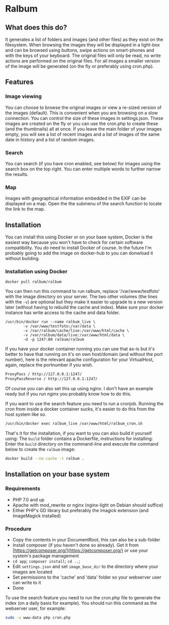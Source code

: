 Ralbum
===================

## What does this do?
It generates a list of folders and images (and other files) as they exist on the filesystem.
When browsing the images they will be displayed in a light-box and can be browsed using buttons, 
swipe actions on smart-phones and with the keys of your keyboard. The original files will only be
read, no write actions are performed on the original files. For all images a smaller version of the 
image will be generated (on the fly or preferably using cron.php).

## Features

### Image viewing
You can choose to browse the original images or view a re-sized version of the images (default). 
This is convenient when you are browsing on a slow connection. 
You can control the size of these images in settings.json. 
These images are created on the fly or you can use the cron.php to create these (and the thumbnails) all at once.
If you leave the main folder of your images empty, you will see a list of recent images and a list of images of the same date in history and a list of random images.

### Search
You can search (if you have cron enabled, see below) for images using the search box on the top right. You can enter multiple words to further
narrow the results.

### Map
Images with geographical information embedded in the EXIF can be displayed on a map. Open the the submenu of the search function to locate the link to the map.

## Installation

You can install this using Docker or on your base system, Docker is the easiest way because you won't have to check for certain software compatibility. You _do_ need to install Docker of course. In the future I'm probably going to add the image on docker-hub to you can donwload it without building.

### Installation using Docker
```
docker pull ralbum/ralbum
```

You can then run this command to run ralbum, replace '/var/www/testfoto' with the image directory on your server. The two other volumes (the lines with the `-v`) are optional but they make it easier to upgrade to a new version later (without having to rebuild the cache and index). Make sure your docker instance has write access to the cache and data folder.

```
/usr/bin/docker run --name ralbum_live \
        -v /var/www/testfoto:/var/data \
        -v /var/ralbum/cache/live:/var/www/html/cache \
        -v /var/ralbum/data/live:/var/www/html/data \
        -d -p 1247:80 ralbum/ralbum
```

If you have your docker container running you can use that as-is but it's better to have that running on it's on own host/domain (and without the port number), here is the relevant apache configuration for your VirtualHost, again, replace the portnumber if you wish.

```bash
ProxyPass / http://127.0.0.1:1247/
ProxyPassReverse / http://127.0.0.1:1247/
```

Of course you can also set this up using nginx. I don't have an example ready but if you run nginx you probably know how to do this.

If you want to use the search feature you need to run a cronjob. Running the cron from inside a docker container sucks, it's easier to do this from the host system like so.

```bash
/usr/bin/docker exec ralbum_live /var/www/html/ralbum_cron.sh
```

That's it for the installation, if you want to you can also build it yourself using:
The `build` folder contains a Dockerfile, instructions for installing:
Enter the `build` directory on the command-line and execute the command below to create the `ralbum` image:

```bash
docker build --no-cache -t ralbum .
```


## Installation on your base system

### Requirements
* PHP 7.0 and up
* Apache with mod_rewrite or nginx (nginx-light on Debian should suffice)
* Either PHP's GD library but preferably the Imagick extension (and ImageMagick installed)

### Procedure
* Copy the contents in your DocumentRoot, this can also be a sub-folder
* Install composer (if you haven't done so already). Get it from [https://getcomposer.org/](https://getcomposer.org/) or use your system's package management
* `cd app`; `composer install`; `cd ..`;
* Edit `settings.json` and set `image_base_dir` to the directory where your images are located
* Set permissions to the 'cache' and 'data' folder so your webserver user can write to it
* Done

To use the search feature you need to run the cron.php file to generate the index (on a daily basis for example). You should run this command
as the webserver user, for example:
```bash
sudo -u www-data php cron.php
```

